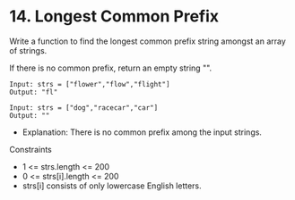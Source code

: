 # 14. Longest Common Prefix

Write a function to find the longest common prefix string amongst an array of strings.

If there is no common prefix, return an empty string "".

```text
Input: strs = ["flower","flow","flight"]
Output: "fl"
```

```text
Input: strs = ["dog","racecar","car"]
Output: ""
```

* Explanation: There is no common prefix among the input strings.

Constraints

* 1 <= strs.length <= 200
* 0 <= strs[i].length <= 200
* strs[i] consists of only lowercase English letters.
